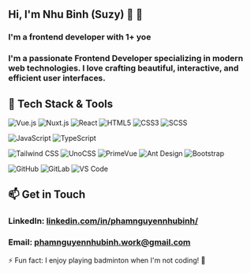 ## Hi, I'm Nhu Binh (Suzy) 👋 🚀  
### I'm a frontend developer with 1+ yoe

### I'm a passionate Frontend Developer specializing in modern web technologies. I love crafting beautiful, interactive, and efficient user interfaces.

## 🔧 Tech Stack & Tools

![Vue.js](https://img.shields.io/badge/Vue.js-3.4.21-%234FC08D?logo=vue.js)
![Nuxt.js](https://badgen.net/badge/Nuxt.js/3)
![React](https://img.shields.io/badge/React-18.2.0-%2361DAFB?logo=react)
![HTML5](https://img.shields.io/badge/HTML5-E34F26?logo=html5&logoColor=white)
![CSS3](https://img.shields.io/badge/CSS3-1572B6?logo=css3&logoColor=white)
![SCSS](https://img.shields.io/badge/SCSS-C69?logo=sass&logoColor=white)

![JavaScript](https://img.shields.io/badge/JavaScript-F7DF1E?logo=javascript&logoColor=black)
![TypeScript](https://img.shields.io/badge/TypeScript-3178C6?logo=typescript&logoColor=white)

![Tailwind CSS](https://img.shields.io/badge/TailwindCSS-06B6D4?logo=tailwindcss&logoColor=white)
![UnoCSS](https://img.shields.io/badge/UnoCSS-333?logo=unocss&logoColor=white)
![PrimeVue](https://img.shields.io/badge/PrimeVue-5A1F8E?logo=primevue&logoColor=white)
![Ant Design](https://img.shields.io/badge/Ant%20Design-0170FE?logo=antdesign&logoColor=white)
![Bootstrap](https://img.shields.io/badge/Bootstrap-7952B3?logo=bootstrap&logoColor=white)

![GitHub](https://img.shields.io/badge/GitHub-181717?logo=github&logoColor=white)
![GitLab](https://img.shields.io/badge/GitLab-FC6D26?logo=gitlab&logoColor=white)
![VS Code](https://img.shields.io/badge/VS%20Code-007ACC?logo=visualstudiocode&logoColor=white)


## 📫 Get in Touch

### LinkedIn: [linkedin.com/in/phamnguyennhubinh/](https://www.linkedin.com/in/phamnguyennhubinh/) 
### Email: phamnguyennhubinh.work@gmail.com

⚡ Fun fact: I enjoy playing badminton when I'm not coding! 🏸
<!--
**phamnguyennhubinh/phamnguyennhubinh** is a ✨ _special_ ✨ repository because its `README.md` (this file) appears on your GitHub profile.

Here are some ideas to get you started:

- 🔭 I’m currently working on ...
- 🌱 I’m currently learning ...
- 👯 I’m looking to collaborate on ...
- 🤔 I’m looking for help with ...
- 💬 Ask me about ...
- 📫 How to reach me: ...
- 😄 Pronouns: ...
- ⚡ Fun fact: ...
-->
